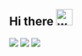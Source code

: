 ## Hi there <img src="https://media.giphy.com/media/hvRJCLFzcasrR4ia7z/giphy.gif" alt="waving-hand" width="30px">

![](https://github-profile-summary-cards.vercel.app/api/cards/profile-details?username=ognis1205&theme=tokyonight)
![](https://github-profile-summary-cards.vercel.app/api/cards/repos-per-language?username=ognis1205&theme=tokyonight)
![](https://github-profile-summary-cards.vercel.app/api/cards/most-commit-language?username=ognis1205&theme=tokyonight)

<!--
[![trophy](https://github-profile-trophy.vercel.app/?username=ognis1205)](https://github.com/ryo-ma/github-profile-trophy)
**ognis1205/ognis1205** is a ✨ _special_ ✨ repository because its `README.md` (this file) appears on your GitHub profile.

Here are some ideas to get you started:

- 🔭 I’m currently working on ...
- 🌱 I’m currently learning ...
- 👯 I’m looking to collaborate on ...
- 🤔 I’m looking for help with ...
- 💬 Ask me about ...
- 📫 How to reach me: ...
- 😄 Pronouns: ...
- ⚡ Fun fact: ...
-->
